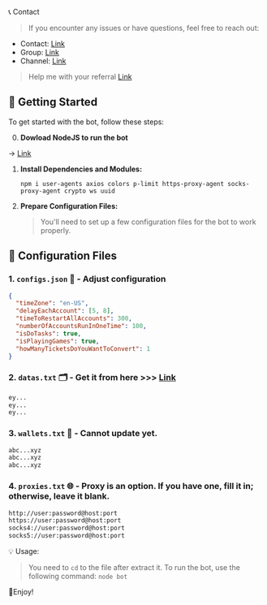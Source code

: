 📞 Contact

> If you encounter any issues or have questions, feel free to reach out:

- Contact: [Link](t.me/MeoMunDep)
- Group: [Link](t.me/KeoAirDropFreeNe)
- Channel: [Link](t.me/KeoAirDropFreeNee)

> Help me with your referral [Link](https://zero.kaisar.io/register?ref=bWclGP560)

## 🚀 Getting Started

To get started with the bot, follow these steps:

0. **Dowload NodeJS to run the bot**

-> [Link](https://t.me/KeoAirDropFreeNe/257/1462)

1. **Install Dependencies and Modules:**

   ```
   npm i user-agents axios colors p-limit https-proxy-agent socks-proxy-agent crypto ws uuid
   ```

2. **Prepare Configuration Files:**

   > You'll need to set up a few configuration files for the bot to work properly.

## 📁 Configuration Files

### 1. `configs.json` 📜 - Adjust configuration

```json
{
  "timeZone": "en-US",
  "delayEachAccount": [5, 8],
  "timeToRestartAllAccounts": 300,
  "numberOfAccountsRunInOneTime": 100,
  "isDoTasks": true,
  "isPlayingGames": true,
  "howManyTicketsDoYouWantToConvert": 1
}
```

### 2. `datas.txt` 🗂️ - Get it from here >>> [Link](https://t.me/KeoAirDropFreeNe/257/16073)

```txt - Token
ey...
ey...
ey...
```

### 3. `wallets.txt` 💼 - Cannot update yet.

```txt - wallet address
abc...xyz
abc...xyz
abc...xyz
```

### 4. `proxies.txt` 🌐 - Proxy is an option. If you have one, fill it in; otherwise, leave it blank.

```txt
http://user:password@host:port
https://user:password@host:port
socks4://user:password@host:port
socks5://user:password@host:port
```

💡 Usage:

> You need to `cd` to the file after extract it.
> To run the bot, use the following command: `node bot`

🎇Enjoy!
